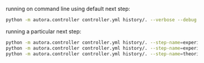 running on command line using default next step:
```zsh
python -m autora.controller controller.yml history/. --verbose --debug 
```

running a particular next step:
```zsh
python -m autora.controller controller.yml history/. --step-name=experimentalist --verbose --debug
python -m autora.controller controller.yml history/. --step-name=experiment_runner --verbose --debug
python -m autora.controller controller.yml history/. --step-name=theorist --verbose --debug 
```
